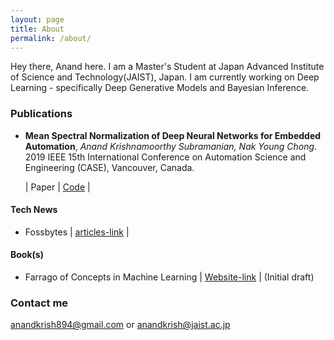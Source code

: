 ```yaml
---
layout: page
title: About
permalink: /about/
---
```

Hey there,
Anand here. I am a Master's Student at Japan Advanced Institute of Science and Technology(JAIST), Japan. I am currently working on Deep Learning - specifically Deep Generative Models and Bayesian Inference.

### Publications
- **Mean Spectral Normalization of Deep Neural Networks for Embedded Automation**, *Anand Krishnamoorthy Subramanian, Nak Young Chong*. 2019 IEEE 15th International Conference on Automation Science and Engineering (CASE), Vancouver, Canada.

  $|$ Paper $|$ [Code](https://github.com/AntixK/mean-spectral-norm) $|$

#### Tech News
- Fossbytes $|$ [articles-link](https://fossbytes.com/author/krish-anand/) $|$
#### Book(s)
- Farrago of Concepts in Machine Learning $|$ [Website-link](https://antixk.github.io/fcmlbook/) $|$ (Initial draft)


### Contact me
[anandkrish894@gmail.com](mailto:anandkrish894@gmail.com) or [anandkrish@jaist.ac.jp](mailto:anandkrish@jaist.ac.jp)
